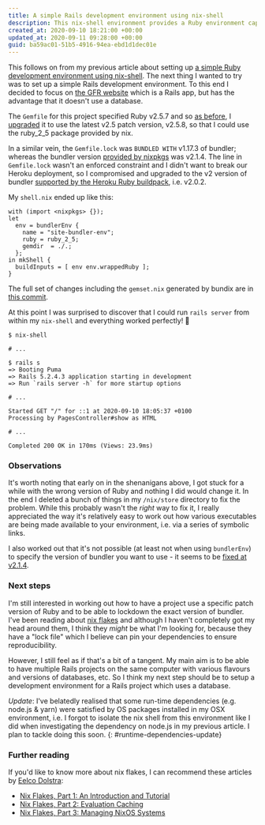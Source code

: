 ```yaml
---
title: A simple Rails development environment using nix-shell
description: This nix-shell environment provides a Ruby environment capable of running a Rails app without a database
created_at: 2020-09-10 18:21:00 +00:00
updated_at: 2020-09-11 09:28:00 +00:00
guid: ba59ac01-51b5-4916-94ea-ebd1d1dec01e
---
```


This follows on from my previous article about setting up [a simple Ruby development environment using nix-shell][nix-shell-article]. The next thing I wanted to try was to set up a simple Rails development environment. To this end I decided to focus on [the GFR website][] which is a Rails app, but has the advantage that it doesn't use a database.

The `Gemfile` for this project specified Ruby v2.5.7 and so [as before][nix-ruby-env], I [upgraded][ruby-upgrade] it to use the latest v2.5 patch version, v2.5.8, so that I could use the ruby_2_5 package provided by nix.

In a similar vein, the `Gemfile.lock` was `BUNDLED WITH` v1.17.3 of bundler; whereas the bundler version [provided by nixpkgs][nixpkgs-bundler-version] was v2.1.4. The line in `Gemfile.lock` wasn't an enforced constraint and I didn't want to break our Heroku deployment, so I compromised and upgraded to the v2 version of bundler [supported by the Heroku Ruby buildpack][heroku-bundler-version], i.e. v2.0.2.

My `shell.nix` ended up like this:

    with (import <nixpkgs> {});
    let
      env = bundlerEnv {
        name = "site-bundler-env";
        ruby = ruby_2_5;
        gemdir  = ./.;
      };
    in mkShell {
      buildInputs = [ env env.wrappedRuby ];
    }

The full set of changes including the `gemset.nix` generated by bundix are in [this commit][nixify-commit].

At this point I was surprised to discover that I could run `rails server` from within my `nix-shell` and everything worked perfectly! 🚀

    $ nix-shell

    # ...

    $ rails s
    => Booting Puma
    => Rails 5.2.4.3 application starting in development
    => Run `rails server -h` for more startup options

    # ...

    Started GET "/" for ::1 at 2020-09-10 18:05:37 +0100
    Processing by PagesController#show as HTML

    # ...

    Completed 200 OK in 170ms (Views: 23.9ms)

### Observations

It's worth noting that early on in the shenanigans above, I got stuck for a while with the wrong version of Ruby and nothing I did would change it. In the end I deleted a bunch of things in my `/nix/store` directory to fix the problem. While this probably wasn't the _right_ way to fix it, I really appreciated the way it's relatively easy to work out how various executables are being made available to your environment, i.e. via a series of symbolic links.

I also worked out that it's not possible (at least not when using `bundlerEnv`) to specify the version of bundler you want to use - it seems to be [fixed at v2.1.4][bundler-env-bundler-version].

### Next steps

I'm still interested in working out how to have a project use a specific patch version of Ruby and to be able to lockdown the exact version of bundler. I've been reading about [nix flakes][] and although I haven't completely got my head around them, I think they _might_ be what I'm looking for, because they have a "lock file" which I believe can pin your dependencies to ensure reproducibility.

However, I still feel as if that's a bit of a tangent. My main aim is to be able to have multiple Rails projects on the same computer with various flavours and versions of databases, etc. So I think my next step should be to setup a development environment for a Rails project which uses a database.

*Update*: I've belatedly realised that some run-time dependencies (e.g. node.js & yarn) were satisfied by OS packages installed in my OSX environment, i.e. I forgot to isolate the nix shell from this environment like I did when investigating the dependency on node.js in my previous article. I plan to tackle doing this soon.
{: #runtime-dependencies-update}

### Further reading

If you'd like to know more about nix flakes, I can recommend these articles by [Eelco Dolstra][]:

* [Nix Flakes, Part 1: An Introduction and Tutorial](https://www.tweag.io/blog/2020-05-25-flakes/)
* [Nix Flakes, Part 2: Evaluation Caching](https://www.tweag.io/blog/2020-06-25-eval-cache/)
* [Nix Flakes, Part 3: Managing NixOS Systems](https://www.tweag.io/blog/2020-07-31-nixos-flakes/)

[nix-shell-article]: /blog/2020-07-26-a-simple-ruby-development-environment-using-nix-shell
[the GFR website]: https://github.com/freerange/site
[nixpkgs-bundler-version]: https://github.com/NixOS/nixpkgs/blob/b71dc9d264ef0bad32de437ec9105000c952654d/pkgs/development/ruby-modules/bundler/default.nix#L7
[ruby-upgrade]: https://github.com/freerange/site/commit/75ae0e850fd0d8bf9c7abf48a543fdc9607f3dc4#diff-8b7db4d5cc4b8f6dc8feb7030baa2478
[heroku-bundler-version]: https://devcenter.heroku.com/articles/ruby-support#libraries
[nix-ruby-env]: /blog/2020-07-26-a-simple-ruby-development-environment-using-nix-shell#a-ruby-development-environment-using-nix-shell
[nix flakes]: https://github.com/NixOS/rfcs/pull/49
[shell-nix]: https://github.com/freerange/site/commit/8e5f37af715829d27c57e0f5e8a38e6f36b44b01
[bundler-env-bundler-version]: https://github.com/NixOS/nixpkgs/blob/master/pkgs/development/ruby-modules/bundler/default.nix#L7
[Eelco Dolstra]: https://edolstra.github.io/
[nixify-commit]: https://github.com/freerange/site/commit/8e5f37af715829d27c57e0f5e8a38e6f36b44b01
